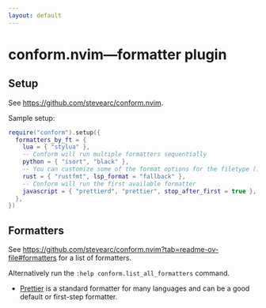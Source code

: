 ```yaml
---
layout: default
---
```


# conform.nvim—formatter plugin

## Setup

See <https://github.com/stevearc/conform.nvim>.

Sample setup:

```lua
require("conform").setup({
  formatters_by_ft = {
    lua = { "stylua" },
    -- Conform will run multiple formatters sequentially
    python = { "isort", "black" },
    -- You can customize some of the format options for the filetype (:help conform.format)
    rust = { "rustfmt", lsp_format = "fallback" },
    -- Conform will run the first available formatter
    javascript = { "prettierd", "prettier", stop_after_first = true },
  },
})
```

## Formatters

See <https://github.com/stevearc/conform.nvim?tab=readme-ov-file#formatters> for a list of formatters.

Alternatively run the `:help conform.list_all_formatters` command.

- [Prettier](https://github.com/prettier/prettier) is a standard formatter for many languages and can be a good default or first-step formatter.
